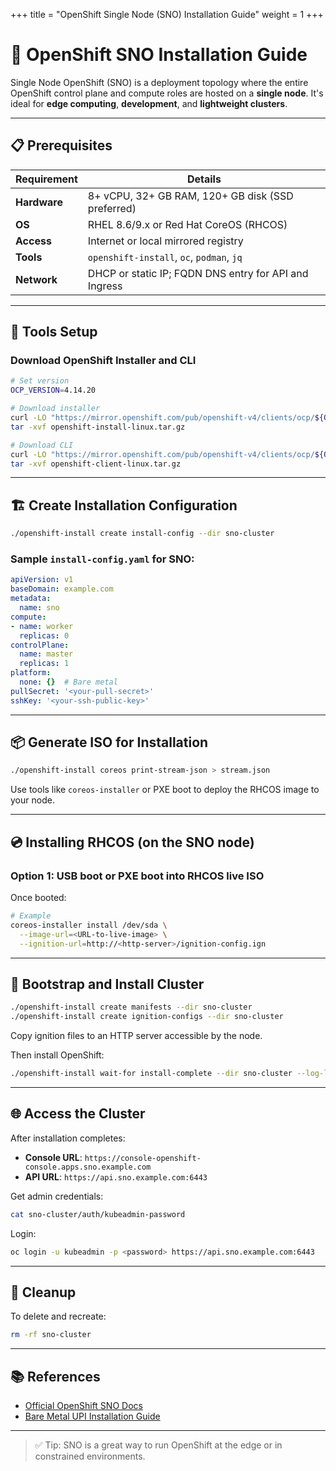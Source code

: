 +++
title = "OpenShift Single Node (SNO) Installation Guide"
weight = 1
+++

# 🧰 OpenShift SNO Installation Guide

Single Node OpenShift (SNO) is a deployment topology where the entire OpenShift control plane and compute roles are hosted on a **single node**. It's ideal for **edge computing**, **development**, and **lightweight clusters**.

---

## 📋 Prerequisites

| Requirement                  | Details                                                |
|-----------------------------|--------------------------------------------------------|
| **Hardware**                | 8+ vCPU, 32+ GB RAM, 120+ GB disk (SSD preferred)     |
| **OS**                      | RHEL 8.6/9.x or Red Hat CoreOS (RHCOS)                |
| **Access**                  | Internet or local mirrored registry                    |
| **Tools**                   | `openshift-install`, `oc`, `podman`, `jq`             |
| **Network**                 | DHCP or static IP; FQDN DNS entry for API and Ingress |

---

## 🔧 Tools Setup

### Download OpenShift Installer and CLI
```bash
# Set version
OCP_VERSION=4.14.20

# Download installer
curl -LO "https://mirror.openshift.com/pub/openshift-v4/clients/ocp/${OCP_VERSION}/openshift-install-linux.tar.gz"
tar -xvf openshift-install-linux.tar.gz

# Download CLI
curl -LO "https://mirror.openshift.com/pub/openshift-v4/clients/ocp/${OCP_VERSION}/openshift-client-linux.tar.gz"
tar -xvf openshift-client-linux.tar.gz
```

---

## 🏗️ Create Installation Configuration

```bash
./openshift-install create install-config --dir sno-cluster
```

### Sample `install-config.yaml` for SNO:
```yaml
apiVersion: v1
baseDomain: example.com
metadata:
  name: sno
compute:
- name: worker
  replicas: 0
controlPlane:
  name: master
  replicas: 1
platform:
  none: {}  # Bare metal
pullSecret: '<your-pull-secret>'
sshKey: '<your-ssh-public-key>'
```

---

## 📦 Generate ISO for Installation

```bash
./openshift-install coreos print-stream-json > stream.json
```

Use tools like `coreos-installer` or PXE boot to deploy the RHCOS image to your node.

---

## 💿 Installing RHCOS (on the SNO node)

### Option 1: USB boot or PXE boot into RHCOS live ISO  
Once booted:

```bash
# Example
coreos-installer install /dev/sda \
  --image-url=<URL-to-live-image> \
  --ignition-url=http://<http-server>/ignition-config.ign
```

---

## 🚀 Bootstrap and Install Cluster

```bash
./openshift-install create manifests --dir sno-cluster
./openshift-install create ignition-configs --dir sno-cluster
```

Copy ignition files to an HTTP server accessible by the node.

Then install OpenShift:
```bash
./openshift-install wait-for install-complete --dir sno-cluster --log-level=debug
```

---

## 🌐 Access the Cluster

After installation completes:

- **Console URL**: `https://console-openshift-console.apps.sno.example.com`
- **API URL**: `https://api.sno.example.com:6443`

Get admin credentials:
```bash
cat sno-cluster/auth/kubeadmin-password
```

Login:
```bash
oc login -u kubeadmin -p <password> https://api.sno.example.com:6443
```

---

## 🧼 Cleanup

To delete and recreate:
```bash
rm -rf sno-cluster
```

---

## 📚 References

- [Official OpenShift SNO Docs](https://docs.openshift.com/container-platform/latest/scalability_and_performance/using-sno.html)
- [Bare Metal UPI Installation Guide](https://docs.openshift.com/container-platform/latest/installing/installing_bare_metal/installing-bare-metal.html)

---

> ✅ Tip: SNO is a great way to run OpenShift at the edge or in constrained environments.
